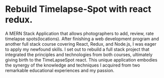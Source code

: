 # Rebuild Timelapse-Spot with react redux.
A MERN Stack Application that allows photographers to add, review, rate timelapse spots(locations).
After finishing a web development program and another full stack course covering React, Redux, and Node.js, I was eager to apply my newfound skills. I set out to rebuild a full stack project that integrated the principles and technologies from both courses, ultimately giving birth to the TimeLapseSpot react. This unique application embodies the synergy of the knowledge and techniques I acquired from two remarkable educational experiences and my passion.
